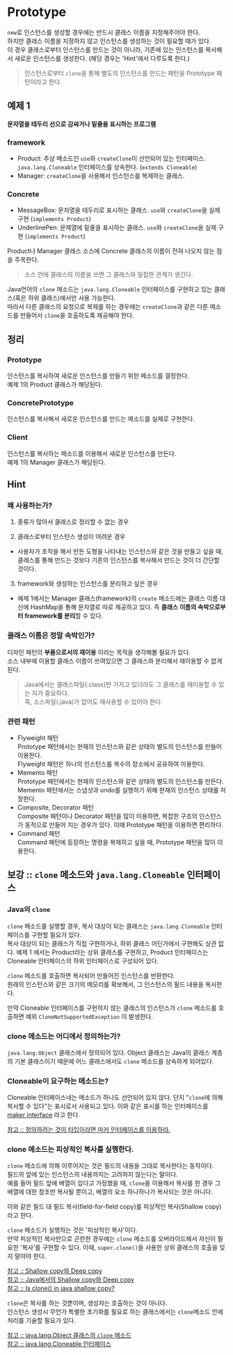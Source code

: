 # Prototype  

```new```로 인스턴스를 생성할 경우에는 반드시 클래스 이름을 지정해주어야 한다.  
하지만 클래스 이름을 지정하지 않고 인스턴스를 생성하는 것이 필요할 때가 있다.  
이 경우 클래스로부터 인스턴스를 만드는 것이 아니라, 기존에 있는 인스턴스를 복사해서 새로운 인스턴스를 생성한다. (해당 경우는 'Hint'에서 다루도록 한다.)  

> 인스턴스로부터 ```clone```을 통해 별도의 인스턴스를 만드는 패턴을 Prototype 패턴이라고 한다.

## 예제 1

**문자열을 테두리 선으로 감싸거나 밑줄을 표시하는 프로그램**   

### framework 

* Product: 추상 메소드인 ```use```와 ```createClone```이 선언되어 있는 인터페이스.  
 ```java.lang.Cloneable``` 인터페이스를 상속한다. (```extends Cloneable```)
* Manager: ```createClone```을 사용해서 인스턴스를 복제하는 클래스. 

### Concrete

* MessageBox: 문자열을 테두리로 표시하는 클래스. ```use```와 ```createClone```을 실제 구현 (```implements Product```)
* UnderlinePen: 문제열에 밑줄을 표시하는 클래스. ```use```와 ```createClone```을 실제 구현 (```implements Product```)

Product나 Manager 클래스 소스에 Concrete 클래스의 이름이 전혀 나오지 않는 점을 주목한다.  
> 소스 안에 클래스의 이름을 쓰면 그 클래스와 밀접한 관계가 생긴다. 

Java언어의 ```clone``` 메소드는 ```java.lang.Cloneable``` 인터페이스를 구현하고 있는 클래스(혹은 하위 클래스)에서만 사용 가능한다.  
따라서 다른 클래스의 요청으로 복제를 하는 경우에는 ```createClone```과 같은 다른 메소드를 만들어서 ```clone```을 호출하도록 제공해야 한다. 


## 정리

### Prototype

인스턴스를 복사하여 새로운 인스턴스를 만들기 위한 메소드를 결정한다.  
예제 1의 Product 클래스가 해당된다.

### ConcretePrototype

인스턴스를 복사해서 새로운 인스턴스를 만드는 메소드를 실제로 구현한다.

### Client

인스턴스를 복사하는 메소드를 이용해서 새로운 인스턴스를 만든다.  
예제 1의 Manager 클래스가 해당된다. 

## Hint

### 왜 사용하는가?  

1. 종류가 많아서 클래스로 정리할 수 없는 경우

2. 클래스로부터 인스턴스 생성이 어려운 경우  

* 사용자가 조작을 해서 만든 도형을 나타내는 인스턴스와 같은 것을 만들고 싶을 때, 클래스를 통해 만드는 것보다 기존의 인스턴스를 복사해서 만드는 것이 더 간단할 것이다.  

3. framework와 생성하는 인스턴스를 분리하고 싶은 경우  

* 예제 1에서는 Manager 클래스(framework)의 ```create``` 메소드에는 클래스 이름 대신에 HashMap을 통해 문자열로 따로 제공하고 있다. 즉 **클래스 이름의 속박으로부터 framework를 분리**할 수 있다.

### 클래스 이름은 정말 속박인가?

디자인 패턴의 **부품으로서의 재이용** 이라는 목적을 생각해볼 필요가 있다.  
소스 내부에 이용할 클래스 이름이 쓰여있으면 그 클래스와 분리해서 재이용할 수 없게 된다.  

> Java에서는 클래스파일(.class)만 가지고 있더라도 그 클래스를 재이용할 수 있는 지가 중요하다.  
> 즉, 소스파일(.java)가 없어도 재사용할 수 있어야 한다. 

### 관련 패턴

* Flyweight 패턴  
  Prototype 패턴에서는 현재의 인스턴스와 같은 상태의 별도의 인스턴스를 만들어 이용한다.  
  Flyweight 패턴은 하나의 인스턴스를 복수의 장소에서 공유하여 이용한다.
* Memento 패턴  
Prototype 패턴에서는 현재의 인스턴스와 같은 상태의 별도의 인스턴스를 만든다.  
Memento 패턴에서는 스냅샷과 undo를 실행하기 위해 현재의 인스턴스 상태를 저장한다.  
* Composite, Decorator 패턴  
Composite 패턴이나 Decorator 패턴을 많이 이용하면, 복잡한 구조의 인스턴스가 동적으로 만들어 지는 경우가 있다. 이때 Prototype 패턴을 이용하면 편리하다.
* Command 패턴  
Command 패턴에 등장하는 명령을 복제하고 싶을 때, Prototype 패턴을 많이 이용한다. 

## 보강 :: ```clone``` 메소드와 ```java.lang.Cloneable``` 인터페이스

### Java의 ```clone```
```clone``` 메소드를 실행할 경우, 복사 대상이 되는 클래스는 ```java.lang.Cloneable``` 인터페이스를 구현할 필요가 있다.  
복사 대상이 되는 클래스가 직접 구현하거나, 하위 클래스 어딘가에서 구현해도 상관 없다. 예제 1 에서는 Product라는 상위 클래스를 구현하고, Product 인터페이스는 Cloneable 인터페이스의 하위 인터페이스로 구성되어 있다.

```clone``` 메소드를 호출하면 복사되어 만들어진 인스턴스를 반환한다.  
원래의 인스턴스와 같은 크기의 메모리를 확보해서, 그 인스턴스의 필드 내용을 복사한다.

만약 Cloneable 인터페이스를 구현하지 않는 클래스의 인스턴스가 ```clone``` 메소드를 호출하면 예외 ```CloneNotSupportedException``` 이 발생한다.

### clone 메소드는 어디에서 정의하는가?

```java.lang.Object``` 클래스에서 정의되어 있다. Object 클래스는 Java의 클래스 계층의 기본 클래스이기 때문에 어느 클래스에서도 ```clone``` 메소드를 상속하게 되어있다.

### Cloneable이 요구하는 메소드는?

Cloneable 인터페이스네는 메소드가 하나도 선언되어 있지 않다. 단지  "```clone```에 의해 복사할 수 있다"는 표시로서 사용되고 있다. 이와 같은 표시를 하는 인터페이스를 [maker interface](https://woovictory.github.io/2019/01/04/Java-What-is-Marker-interface/) 라고 한다.

[참고 :: 정의하려는 것이 타입이라면 마커 인터페이스를 이용하라.](https://jaehun2841.github.io/2019/02/04/effective-java-item41/#%EC%84%9C%EB%A1%A0)
### clone 메소드는 피상적인 복사를 실행한다.

```clone``` 메소드에 의해 이루어지는 것은 필드의 내용을 그대로 복사한다는 동작이다.  
필드의 앞에 있는 인스턴스의 내용까지는 고려하지 않는다는 말이다.  
예를 들어 필드 앞에 배열이 있다고 가정했을 때, ```clone```을 이용해서 복사를 한 경우 그 배열에 대한 참조만 복사될 뿐이고, 배열의 요소 하나하나가 복사되는 것은 아니다.

이와 같은 필드 대 필드 복사(field-for-field copy)를 피상적인 복사(Shallow copy)라고 한다.  

```clone``` 메소드가 실행하는 것은 '피상적인 복사'이다.  
만약 피상적인 복사만으로 곤란한 경우에는 ```clone``` 메소드를 오버라이드해서 자신이 필요한 '복사'를 구현할 수 있다. 이때, ```super.clone()```을 사용한 상위 클래스의 호출을 잊지 말아야 한다.  

[참고 :: Shallow copy와 Deep copy](https://blueshw.github.io/2016/01/20/shallow-copy-deep-copy/)  
[참고 :: Java에서의 Shallow copy와 Deep copy](https://geunhokim.wordpress.com/2013/06/15/deep-copy-shallow-copy/)  
[참고 :: Is clone() in java shallow copy?](https://stackoverflow.com/questions/5279256/is-clone-in-java-shallow-copy)

```clone```은 복사를 하는 것뿐이며, 생성자는 호출하는 것이 아니다.  
인스턴스 생성시 무언가 특별한 초기화를 필요로 하는 클래스에서는 ```clone```메소드 안에 처리를 기술할 필요가 있다.

[참고 :: java.lang.Object 클래스의 ```clone``` 메소드](https://docs.oracle.com/javase/7/docs/api/java/lang/Object.html#clone())  
[참고 :: java.lang.Cloneable 인터페이스](https://docs.oracle.com/javase/7/docs/api/java/lang/Cloneable.html)